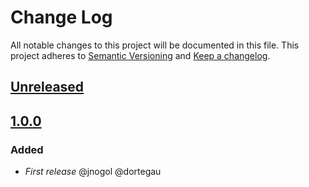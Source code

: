 # Change Log
All notable changes to this project will be documented in this file.
This project adheres to [Semantic Versioning](http://semver.org/) and [Keep a changelog](https://github.com/olivierlacan/keep-a-changelog).

## [Unreleased](https://github.com/idealista/php-role/tree/develop)

## [1.0.0](https://github.com/idealista/php-role/tree/1.0.0)

### Added
- *First release* @jnogol @dortegau

